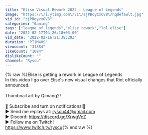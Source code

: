 ```yaml
---
title: "Elise Visual Rework 2022 - League of Legends"
image: "https:\/\/i.ytimg.com\/vi\/zjPBoyzxOV8\/hqdefault.jpg"
vid_id: "zjPBoyzxOV8"
categories: "Gaming"
tags: ["league of legends","elise rework","lol elise"]
date: "2022-02-17T04:26:18+03:00"
vid_date: "2022-02-16T21:38:29Z"
duration: "PT1M40S"
viewcount: "31884"
likeCount: "1684"
dislikeCount: ""
channel: "Ryscu"
---
```

{% raw %}Elise is getting a rework in League of Legends<br />In this video I go over Elise's new visual changes that Riot officially announced.<br /><br />Thumbnail art by Qimang2!<br /><br />🔔 Subscribe and turn on notifications!🔔<br />► Send me replays at: ryscu44@gmail.com<br />► Discord: <a rel="nofollow" target="blank" href="https://discord.gg/XrwgVcZ">https://discord.gg/XrwgVcZ</a><br />► Follow me on Twitch!<br /><a rel="nofollow" target="blank" href="https://www.twitch.tv/ryscu">https://www.twitch.tv/ryscu</a>{% endraw %}
